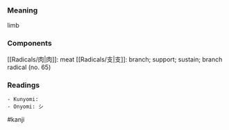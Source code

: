 ### Meaning

limb

### Components

[[Radicals/肉|肉]]: meat [[Radicals/支|支]]: branch; support; sustain; branch radical (no. 65)

### Readings

```
- Kunyomi: 
- Onyomi: シ
```

#kanji